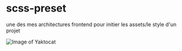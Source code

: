 # scss-preset
une des mes architectures frontend pour initier les assets/le style d'un projet

![Image of Yaktocat](https://hostpic.xyz/files/15688775553433406248.png)
